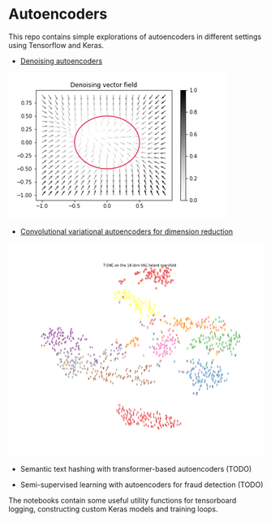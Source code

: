# Autoencoders

This repo contains simple explorations of autoencoders in different settings using Tensorflow and Keras.

- [Denoising autoencoders](https://github.com/danieltsoukup/autoencoders/blob/master/denoising_autoencoders.ipynb)

<img src="denoising_vector_field.png" 
alt="denoising vector field"/>

- [Convolutional variational autoencoders for dimension reduction](https://github.com/danieltsoukup/autoencoders/blob/master/variational_autoencoders.ipynb)

<img src="tsne_latent.png" 
alt="tsne clustering"/>

- Semantic text hashing with transformer-based autoencoders (TODO)

- Semi-supervised learning with autoencoders for fraud detection (TODO)

The notebooks contain some useful utility functions for tensorboard logging, constructing custom Keras models and training loops.
